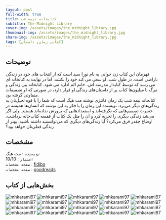 ```yaml
---
layout: post
full-width: true
title: کتابخانه نیمه شب
subtitle: The Midnight Library
cover-img: /assets/images/the_midnight_library.jpg
thumbnail-img: /assets/images/the_midnight_library.jpg
share-img: /assets/images/the_midnight_library.jpg
tags: [کتاب, رمان, داستان]
---
```


## توضیحات
قهرمان این کتاب زن جوانی به نام نورا سید است که از انتخاب های خود در زندگی ناراضی است. در طول شب، او سعی می کند خود را بکشد، اما در نهایت به کتابخانه ای می رسد که توسط کتابدار مدرسه اش، خانم الم اداره می شود. کتابخانه بین زندگی و مرگ با میلیون‌ها کتاب پر از داستان‌های زندگی او قرار دارد، در صورتی که او تصمیمات متفاوتی گرفته بود.  
کتابخانه نیمه شب یک رمان فانتزی نوشته مت هیگ است که شما را با قوه تخیل‌تان به زندگی‌های دیگر می‌برد. نویسنده این رمان را با فکر به این نوشته که انسان‌ها همیشه در حسرت تصمیم‌هایی که نگرفته‌اند و استعدادهایی که پرورش نداده‌اند هستند. ولی اگر می‌شد زندگی دیگری را تجربه کرد و آن را مثل یک کتاب از قفسه کتاب‌خانه برداشت، اوضاع چقدر فرق می‌کرد؟ آیا زندگی‌های دیگری که می‌توانستید داشته باشید، بهتر از زندگی فعلی‌تان خواهد بود؟  

## مشخصات
`نویسنده` : مت هیگ  
`امتیاز` : 10/10  
`صفحه مشخصات` : [fidibo](https://fidibo.com/book/125302-%DA%A9%D8%AA%D8%A7%D8%A8%D8%AE%D8%A7%D9%86-%D9%86%DB%8C%D9%85%D9%87-%D8%B4%D8%A8)  
`صفحه مشخصات` : [goodreads](https://www.goodreads.com/book/show/52578297-the-midnight-library)  


## بخش‌هایی از کتاب
![mhkarami97](/assets/images/the_midnight_library/01.jpg)
![mhkarami97](/assets/images/the_midnight_library/02.jpg)
![mhkarami97](/assets/images/the_midnight_library/03.jpg)
![mhkarami97](/assets/images/the_midnight_library/04.jpg)
![mhkarami97](/assets/images/the_midnight_library/05.jpg)
![mhkarami97](/assets/images/the_midnight_library/06.jpg)
![mhkarami97](/assets/images/the_midnight_library/07.jpg)
![mhkarami97](/assets/images/the_midnight_library/08.jpg)
![mhkarami97](/assets/images/the_midnight_library/09.jpg)
![mhkarami97](/assets/images/the_midnight_library/10.jpg)
![mhkarami97](/assets/images/the_midnight_library/11.jpg)
![mhkarami97](/assets/images/the_midnight_library/12.jpg)
![mhkarami97](/assets/images/the_midnight_library/13.jpg)
![mhkarami97](/assets/images/the_midnight_library/14.jpg)
![mhkarami97](/assets/images/the_midnight_library/15.jpg)
![mhkarami97](/assets/images/the_midnight_library/16.jpg)
![mhkarami97](/assets/images/the_midnight_library/17.jpg)
![mhkarami97](/assets/images/the_midnight_library/18.jpg)
![mhkarami97](/assets/images/the_midnight_library/19.jpg)
![mhkarami97](/assets/images/the_midnight_library/20.jpg)